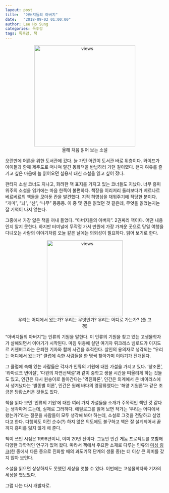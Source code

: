 ```yaml
---
layout: post
title:  "아버지들의 아버지"
date:   "2018-09-02 01:00:00"
author: Lee Ho Sung
categories: 독후감
tags: 독후감, 책
---
```


<center>
	<figure>
		<img src="http://blog.novice.io/assets/아버지들의아버지-1.jpg" width="320" alt="views">
		<figcaption>올해 처음 읽어 보는 소설</figcaption>
	</figure>
</center>

오랜만에 어른을 위한 도서관에 갔다. 늘 가던 어린이 도서관 바로 위층이다. 와이프가 아이들과 함께 제주도로 떠나며 맡긴 동화책을 반납하러 가던 길이였다. 왠지 여유를 즐기고 싶은 마음에 늘 읽어오던 실용서 대신 소설을 읽고 싶어 졌다. 

판타지 소설 코너도 지나고, 화려한 책 표지를 가지고 있는 코너들도 지났다. 너무 흥미 위주의 소설을 읽기에는 마음 한쪽이 불편하다. 책장을 이리저리 둘러보다가 베르나르 베르베르의 책들을 모아둔 칸을 발견했다. 지적 허영심을 채워주기에 적당한 분이다. “개미”, “뇌”, “신”,  “나무” 등등등. 이 중 몇 권은 읽었던 것 같은데, 무엇을 읽었는지는 잘 기억이 나지 않는다.

그중에서 가장 얇은 책을 꺼내 들었다. “아버지들의 아버지”. 2권짜리 책이다. 어떤 내용인지 알지 못한다. 하지만 터미널에 무작정 가서 만원에 가장 가까운 곳으로 당일 여행을 다녀오는 사람의 이야기처럼 오늘 같은 날에는 의외성이 필요하다. 읽어 보기로 한다.  

<center>
	<figure>
		<img src="http://blog.novice.io/assets/아버지들의아버지-2.jpg" width="240" alt="views">
		<figcaption>우리는 어디에서 왔는가? 우리는 무엇인가? 우리는 어디로 가는가? (폴 고갱)</figcaption>
	</figure>
</center>

“아버지들의 아버지”는 인류의 기원을 말한다. 이 인류의 기원을 찾고 있는 고생물학자가 살해되면서 이야기가 시작된다. 마침 위층에 살던 여기자 뤼크레스 넴로드가 이지도르 키첸버그라는 은퇴한 기자와 함께 사건을 추적한다. 살인의 용의자로 생각되는 “우리는 어디에서 왔는가” 클럽에 속한 사람들을 한 명씩 찾아가며 이야기가 전개된다.  

그 클럽에 속해 있는 사람들은 각자가 인류의 기원에 대한 가설을 가지고 있다. ‘창조론’, '라마르크 변이설', '다윈의 자연선택설'과 같이 중학교 생물 시간을 떠올리게 하는 것들도 있고,  인간은 다시 원숭이로 돌아간다는 '역진화론', 인간은 외계에서 온 바이러스에서 생겨났다는 ‘별똥별 이론', 인간은 원래 바다의 영장류였다는 ‘해양 기원론’과 같은 조금은 당황스러운 것들도 있다.  

책을 읽다 보면 ‘인류의 기원’에 대한 여러 가지 가설들을 소개가 주목적인 책인 것 같다는 생각마저 드는데, 실제로 그러하다. 에필로그를 읽어 보면 작가는 ‘우리는 어디에서 왔는가?’라는 질문을 사람들이 모두 생각해 봐야 하는데, 소설로 그것을 전달하고 싶었다고 한다. 다행히도 이런 순수(?) 하지 않은 의도에도 불구하고 책은 잘 설계되어서 끝까지 흥미를 잃지 않게 해 준다. 

책이 쓰인 시점은 1998년이니, 이미 20년 전이다. 그동안 인간 게놈 프로젝트를 포함해 다양한 과학적인 연구가 있어 왔다. 따라서 책에서 주요한 소재로 다루는 인류의 [미싱 링크](https://namu.wiki/w/%EB%AF%B8%EC%8B%B1%EB%A7%81%ED%81%AC)(한 종에서 다른 종으로 진화할 때의 과도기적 단계의 생물 종)는 더 이상 큰 의미를 갖지 않아 보인다.  

소설을 읽으면 상상하지도 못했던 세상을 엿볼 수 있다. 이번에는 고생물학자와 기자의 세상을 엿보았다.

그럼 나는 다시 개발자로.
